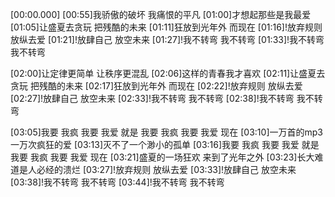 [00:00.000]
[00:55]我骄傲的破坏 我痛恨的平凡
[01:00]才想起那些是我最爱
[01:05]让盛夏去贪玩 把残酷的未来
[01:11]狂放到光年外 而现在
[01:16]!放弃规则 放纵去爱
[01:21]!放肆自己 放空未来
[01:27]!我不转弯 我不转弯
[01:33]!我不转弯 我不转弯

[02:00]让定律更简单 让秩序更混乱
[02:06]这样的青春我才喜欢
[02:11]让盛夏去贪玩 把残酷的未来
[02:17]狂放到光年外 而现在
[02:22]!放弃规则 放纵去爱
[02:27]!放肆自己 放空未来
[02:33]!我不转弯 我不转弯
[02:38]!我不转弯 我不转弯

[03:05]我要 我疯 我要 我爱 就是 我要 我疯 我要 我爱 现在
[03:10]一万首的mp3 一万次疯狂的爱
[03:13]灭不了一个渺小的孤单
[03:16]我要 我疯 我要 我爱 就是 我要 我疯 我要 我爱 现在
[03:21]盛夏的一场狂欢 来到了光年之外
[03:23]长大难道是人必经的溃烂
[03:27]!放弃规则 放纵去爱
[03:33]!放肆自己 放空未来
[03:38]!我不转弯 我不转弯
[03:44]!我不转弯 我不转弯
